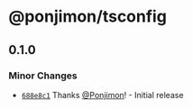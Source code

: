 # @ponjimon/tsconfig

## 0.1.0

### Minor Changes

- [`688e8c1`](https://github.com/Ponjimon/common-utils/commit/688e8c188efb550177636bf8d537c3855b1aa301) Thanks [@Ponjimon](https://github.com/Ponjimon)! - Initial release
